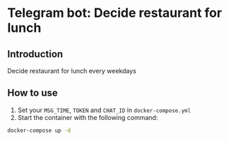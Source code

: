 # Telegram bot: Decide restaurant for lunch

## Introduction

Decide restaurant for lunch every weekdays

## How to use

1. Set your `MSG_TIME`, `TOKEN` and `CHAT_ID` in `docker-compose.yml`
2. Start the container with the following command:

```sh
docker-compose up -d
```